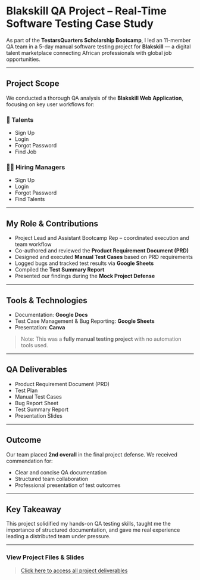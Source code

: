 
# Blakskill QA Project – Real-Time Software Testing Case Study

As part of the **TestarsQuarters Scholarship Bootcamp**, I led an 11-member QA team in a 5-day manual software testing project for **Blakskill** — a digital talent marketplace connecting African professionals with global job opportunities.

---

## Project Scope

We conducted a thorough QA analysis of the **Blakskill Web Application**, focusing on key user workflows for:

### 👥 Talents
- Sign Up
- Login
- Forgot Password
- Find Job

### 🧑‍💼 Hiring Managers
- Sign Up
- Login
- Forgot Password
- Find Talents

---

## My Role & Contributions

- Project Lead and Assistant Bootcamp Rep – coordinated execution and team workflow
- Co-authored and reviewed the **Product Requirement Document (PRD)**
- Designed and executed **Manual Test Cases** based on PRD requirements
- Logged bugs and tracked test results via **Google Sheets**
- Compiled the **Test Summary Report**
- Presented our findings during the **Mock Project Defense**

---

## Tools & Technologies

- Documentation: **Google Docs**
- Test Case Management & Bug Reporting: **Google Sheets**
- Presentation: **Canva**

> Note: This was a **fully manual testing project** with no automation tools used.

---

## QA Deliverables

- Product Requirement Document (PRD)
- Test Plan
- Manual Test Cases
- Bug Report Sheet
- Test Summary Report
- Presentation Slides

---

## Outcome

Our team placed **2nd overall** in the final project defense. We received commendation for:
- Clear and concise QA documentation
- Structured team collaboration
- Professional presentation of test outcomes

---

## Key Takeaway

This project solidified my hands-on QA testing skills, taught me the importance of structured documentation, and gave me real experience leading a distributed team under pressure.

---

### View Project Files & Slides

> [Click here to access all project deliverables](https://drive.google.com/drive/folders/1eG1Y1yWA5D-h5CHZScCkpE4KTPpZDPFC)  
